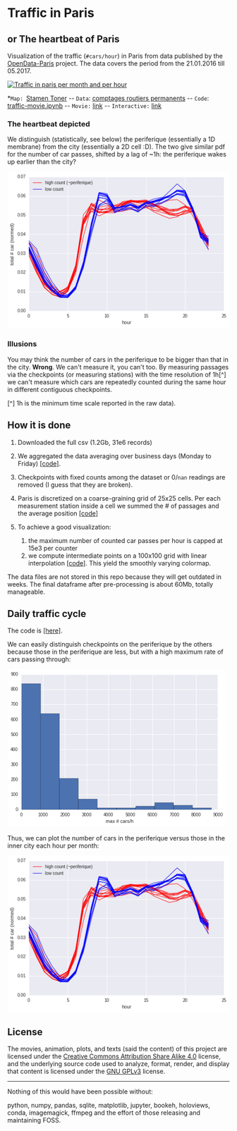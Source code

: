 # Traffic in Paris
## or The heartbeat of Paris

Visualization of the traffic (`#cars/hour`) in Paris from data published by the [OpenData-Paris](https://opendata.paris.fr) project.
The data covers the period from the 21.01.2016  till 05.2017.

[![Traffic in paris per month and per hour](traffic_25.gif  "Traffic in paris per month and per hour")](traffic_25.webm)

*`Map: `[Stamen Toner](http://maps.stamen.com/toner/) -- `Data`: [comptages routiers permanents](https://opendata.paris.fr/explore/dataset/comptages-routiers-permanents/table/) -- `Code`: [traffic-movie.ipynb](https://nbviewer.jupyter.org/github/astyonax/heartbeat-traffic/blob/master/traffic-movie.ipynb) -- `Movie:` [link](traffic_25.webm) -- `Interactive:` [link](https://nbviewer.jupyter.org/github/astyonax/heartbeat-traffic/blob/master/traffic-interactive.ipynb)

### The heartbeat depicted
We distinguish (statistically, see below) the periferique (essentially a 1D membrane) from the city (essentially a 2D cell :D). 
The two give similar pdf for the number of car passes, shifted by a lag of ~1h: the periferique wakes up earlier than the city?

![Traffic cycle](figures/perifvscity.png) 

### Illusions

You may think  the number of cars in the periferique to be bigger than that in the city. **Wrong**. We can't measure it, you can't too. By measuring  passages via the checkpoints (or measuring stations) with the time resolution of 1h[^] we can't measure  which cars are repeatedly counted during the same hour in different contiguous checkpoints. 

[^] 1h is the minimum time scale reported in the raw data).

## How it is done

1. Downloaded the full csv (1.2Gb, 31e6 records)

1. We aggregated the data averaging over business days (Monday to Friday) [[code]](https://nbviewer.jupyter.org/github/astyonax/heartbeat-traffic/blob/master/raw%20csv%20to%20aggregates.ipynb).

2. Checkpoints with fixed counts among the dataset or 0/`nan` readings are removed (I guess that they are broken).
2. Paris is discretized on a coarse-graining grid of 25x25 cells. Per each measurement station inside a cell we summed the # of passages and the average position [[code]](preprocess_aggregates.py)

3. To achieve a good visualization:
	1.  the maximum number of counted car passes per hour is capped at 15e3 per counter
	2. we compute intermediate points on a 100x100 grid with linear interpolation [[code]](https://nbviewer.jupyter.org/github/astyonax/heartbeat-traffic/blob/master/traffic-movie.ipynb). This yield the smoothly varying colormap.
	 
The data files are not stored in this repo because they will get outdated in weeks. The final dataframe after pre-processing is about 60Mb, totally manageable.


## Daily traffic cycle
The code is [[here]](https://nbviewer.jupyter.org/github/astyonax/heartbeat-traffic/blob/master/traffic-cycles.ipynb).

We can easily distinguish checkpoints on the periferique by the others because those in the periferique are less, but with a high maximum rate of cars passing through:

![Histogram of max counted cars](figures/histogram_counts.png) 

Thus, we can plot the number of cars in the periferique versus those in the inner city each hour per month:

![Traffic cycle](figures/perifvscity.png) 

## License
The movies, animation, plots, and texts (said the content) of this project are licensed under the [Creative Commons Attribution Share Alike 4.0](https://creativecommons.org/licenses/by-sa/4.0/) license, and the underlying source code used to analyze, format, render, and display that content is licensed under the [GNU GPLv3](http://www.gnu.org/licenses/gpl-3.0.txt) license.

----

Nothing of this would have been possible without: 

python, numpy, pandas, sqlite, matplotlib, jupyter, bookeh, holoviews, conda, imagemagick, ffmpeg and the effort of those releasing and maintaining FOSS.

